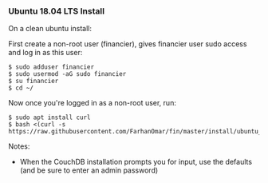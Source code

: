 ### Ubuntu 18.04 LTS Install

On a clean ubuntu install:

First create a non-root user (financier), gives financier user sudo access and log in as this user:

```
$ sudo adduser financier
$ sudo usermod -aG sudo financier
$ su financier
$ cd ~/
```

Now once you're logged in as a non-root user, run:
```
$ sudo apt install curl
$ bash <(curl -s https://raw.githubusercontent.com/FarhanOmar/fin/master/install/ubuntu_install.sh)

```
Notes:
* When the CouchDB installation prompts you for input, use the defaults (and be sure to enter an admin password)
